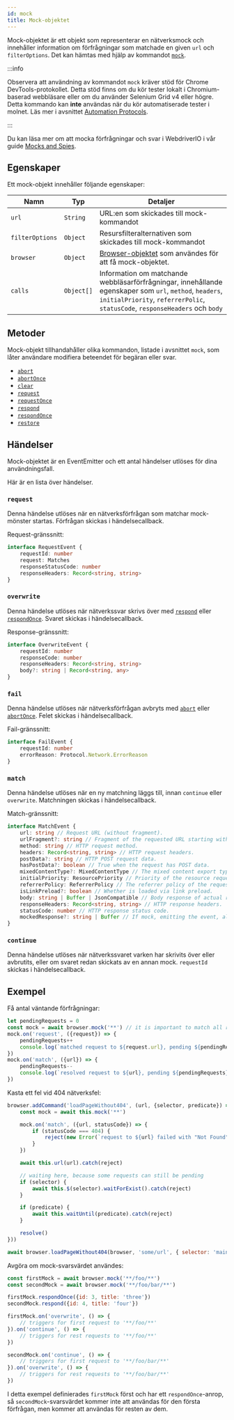 ```yaml
---
id: mock
title: Mock-objektet
---
```


Mock-objektet är ett objekt som representerar en nätverksmock och innehåller information om förfrågningar som matchade en given `url` och `filterOptions`. Det kan hämtas med hjälp av kommandot [`mock`](/docs/api/browser/mock).

:::info

Observera att användning av kommandot `mock` kräver stöd för Chrome DevTools-protokollet.
Detta stöd finns om du kör tester lokalt i Chromium-baserad webbläsare eller om
du använder Selenium Grid v4 eller högre. Detta kommando kan __inte__ användas när du kör
automatiserade tester i molnet. Läs mer i avsnittet [Automation Protocols](/docs/automationProtocols).

:::

Du kan läsa mer om att mocka förfrågningar och svar i WebdriverIO i vår guide [Mocks and Spies](/docs/mocksandspies).

## Egenskaper

Ett mock-objekt innehåller följande egenskaper:

| Namn | Typ | Detaljer |
| ---- | ---- | ------- |
| `url` | `String` | URL:en som skickades till mock-kommandot |
| `filterOptions` | `Object` | Resursfilteralternativen som skickades till mock-kommandot |
| `browser` | `Object` | [Browser-objektet](/docs/api/browser) som användes för att få mock-objektet. |
| `calls` | `Object[]` | Information om matchande webbläsarförfrågningar, innehållande egenskaper som `url`, `method`, `headers`, `initialPriority`, `referrerPolic`, `statusCode`, `responseHeaders` och `body` |

## Metoder

Mock-objekt tillhandahåller olika kommandon, listade i avsnittet `mock`, som låter användare modifiera beteendet för begäran eller svar.

- [`abort`](/docs/api/mock/abort)
- [`abortOnce`](/docs/api/mock/abortOnce)
- [`clear`](/docs/api/mock/clear)
- [`request`](/docs/api/mock/request)
- [`requestOnce`](/docs/api/mock/requestOnce)
- [`respond`](/docs/api/mock/respond)
- [`respondOnce`](/docs/api/mock/respondOnce)
- [`restore`](/docs/api/mock/restore)

## Händelser

Mock-objektet är en EventEmitter och ett antal händelser utlöses för dina användningsfall.

Här är en lista över händelser.

### `request`

Denna händelse utlöses när en nätverksförfrågan som matchar mock-mönster startas. Förfrågan skickas i händelsecallback.

Request-gränssnitt:
```ts
interface RequestEvent {
    requestId: number
    request: Matches
    responseStatusCode: number
    responseHeaders: Record<string, string>
}
```

### `overwrite`

Denna händelse utlöses när nätverkssvar skrivs över med [`respond`](/docs/api/mock/respond) eller [`respondOnce`](/docs/api/mock/respondOnce). Svaret skickas i händelsecallback.

Response-gränssnitt:
```ts
interface OverwriteEvent {
    requestId: number
    responseCode: number
    responseHeaders: Record<string, string>
    body?: string | Record<string, any>
}
```

### `fail`

Denna händelse utlöses när nätverksförfrågan avbryts med [`abort`](/docs/api/mock/abort) eller [`abortOnce`](/docs/api/mock/abortOnce). Felet skickas i händelsecallback.

Fail-gränssnitt:
```ts
interface FailEvent {
    requestId: number
    errorReason: Protocol.Network.ErrorReason
}
```

### `match`

Denna händelse utlöses när en ny matchning läggs till, innan `continue` eller `overwrite`. Matchningen skickas i händelsecallback.

Match-gränssnitt:
```ts
interface MatchEvent {
    url: string // Request URL (without fragment).
    urlFragment?: string // Fragment of the requested URL starting with hash, if present.
    method: string // HTTP request method.
    headers: Record<string, string> // HTTP request headers.
    postData?: string // HTTP POST request data.
    hasPostData?: boolean // True when the request has POST data.
    mixedContentType?: MixedContentType // The mixed content export type of the request.
    initialPriority: ResourcePriority // Priority of the resource request at the time request is sent.
    referrerPolicy: ReferrerPolicy // The referrer policy of the request, as defined in https://www.w3.org/TR/referrer-policy/
    isLinkPreload?: boolean // Whether is loaded via link preload.
    body: string | Buffer | JsonCompatible // Body response of actual resource.
    responseHeaders: Record<string, string> // HTTP response headers.
    statusCode: number // HTTP response status code.
    mockedResponse?: string | Buffer // If mock, emitting the event, also modified it's response.
}
```

### `continue`

Denna händelse utlöses när nätverkssvaret varken har skrivits över eller avbrutits, eller om svaret redan skickats av en annan mock. `requestId` skickas i händelsecallback.

## Exempel

Få antal väntande förfrågningar:

```js
let pendingRequests = 0
const mock = await browser.mock('**') // it is important to match all requests otherwise, the resulting value can be very confusing.
mock.on('request', ({request}) => {
    pendingRequests++
    console.log(`matched request to ${request.url}, pending ${pendingRequests} requests`)
})
mock.on('match', ({url}) => {
    pendingRequests--
    console.log(`resolved request to ${url}, pending ${pendingRequests} requests`)
})
```

Kasta ett fel vid 404 nätverksfel:

```js
browser.addCommand('loadPageWithout404', (url, {selector, predicate}) => new Promise(async (resolve, reject) => {
    const mock = await this.mock('**')

    mock.on('match', ({url, statusCode}) => {
        if (statusCode === 404) {
            reject(new Error(`request to ${url} failed with "Not Found"`))
        }
    })

    await this.url(url).catch(reject)

    // waiting here, because some requests can still be pending
    if (selector) {
        await this.$(selector).waitForExist().catch(reject)
    }

    if (predicate) {
        await this.waitUntil(predicate).catch(reject)
    }

    resolve()
}))

await browser.loadPageWithout404(browser, 'some/url', { selector: 'main' })
```

Avgöra om mock-svarsvärdet användes:

```js
const firstMock = await browser.mock('**/foo/**')
const secondMock = await browser.mock('**/foo/bar/**')

firstMock.respondOnce({id: 3, title: 'three'})
secondMock.respond({id: 4, title: 'four'})

firstMock.on('overwrite', () => {
    // triggers for first request to '**/foo/**'
}).on('continue', () => {
    // triggers for rest requests to '**/foo/**'
})

secondMock.on('continue', () => {
    // triggers for first request to '**/foo/bar/**'
}).on('overwrite', () => {
    // triggers for rest requests to '**/foo/bar/**'
})
```

I detta exempel definierades `firstMock` först och har ett `respondOnce`-anrop, så `secondMock`-svarsvärdet kommer inte att användas för den första förfrågan, men kommer att användas för resten av dem.